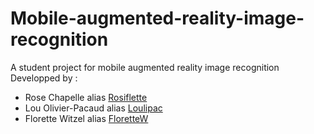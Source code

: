 # Mobile-augmented-reality-image-recognition
A student project for mobile augmented reality image recognition
Developped by :
- Rose Chapelle alias [Rosiflette](https://github.com/Rosiflette)
- Lou Olivier-Pacaud alias [Loulipac](https://github.com/loulipac)
- Florette Witzel alias [FloretteW](https://github.com/FloretteW)
